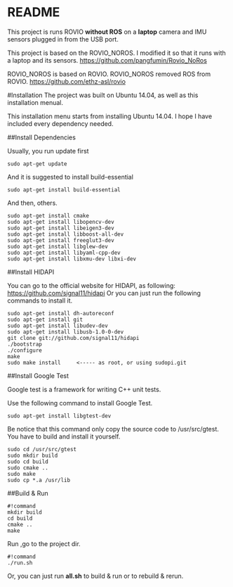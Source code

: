 # README

This project is runs ROVIO **without ROS** on a **laptop** camera and IMU sensors plugged in from the USB port.

This project is based on the ROVIO_NOROS. I modified it so that it runs with a laptop and its sensors.
https://github.com/pangfumin/Rovio_NoRos

ROVIO_NOROS is based on ROVIO. ROVIO_NOROS removed ROS from ROVIO.
https://github.com/ethz-asl/rovio

#Installation
The project was built on Ubuntu 14.04, as well as this installation menual.

This installation menu starts from installing Ubuntu 14.04. I hope I have included every dependency needed.

##Install Dependencies

Usually, you run update first
```
sudo apt-get update
```

And it is suggested to install build-essential
```
sudo apt-get install build-essential
```
And then, others.
```
sudo apt-get install cmake
sudo apt-get install libopencv-dev
sudo apt-get install libeigen3-dev
sudo apt-get install libboost-all-dev
sudo apt-get install freeglut3-dev
sudo apt-get install libglew-dev
sudo apt-get install libyaml-cpp-dev
sudo apt-get install libxmu-dev libxi-dev
```

##Install HIDAPI

You can go to the official website for HIDAPI, as following:
https://github.com/signal11/hidapi
Or you can just run the following commands to install it.
```
sudo apt-get install dh-autoreconf
sudo apt-get install git
sudo apt-get install libudev-dev
sudo apt-get install libusb-1.0-0-dev
git clone git://github.com/signal11/hidapi
./bootstrap
./configure
make
sudo make install     <----- as root, or using sudopi.git
```

##Install Google Test

Google test is a framework for writing C++ unit tests.

Use the following command to install Google Test.
```
sudo apt-get install libgtest-dev
```

Be notice that this command only copy the source code to /usr/src/gtest. You have to build and install it yourself.

```
sudo cd /usr/src/gtest
sudo mkdir build
sudo cd build
sudo cmake ..
sudo make 
sudo cp *.a /usr/lib
```

##Build & Run

```
#!command
mkdir build
cd build
cmake ..
make
```

Run ,go to the project dir.
```
#!command
./run.sh
```

Or, you can just run **all.sh** to build & run or to rebuild & rerun.
